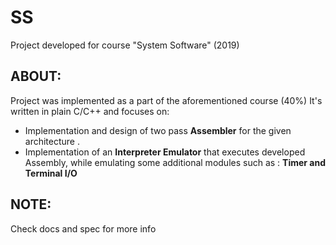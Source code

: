 # SS
Project developed for course "System Software" (2019)
## ABOUT:
Project was implemented as a part of the aforementioned course (40%)
It's written in plain C/C++ and focuses on:
* Implementation and design of two pass **Assembler** for the given architecture .
* Implementation of an **Interpreter Emulator** that executes developed Assembly, while emulating some additional modules such as : **Timer and Terminal I/O**
## NOTE:
Check docs and spec for more info
